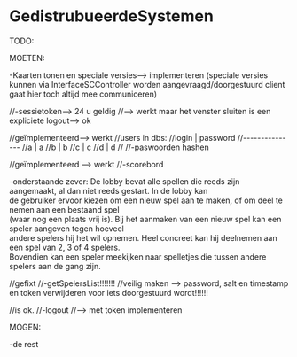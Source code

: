 ﻿# GedistrubueerdeSystemen

TODO:

MOETEN:

-Kaarten tonen en speciale versies--> implementeren (speciale versies kunnen via InterfaceSCController worden aangevraagd/doorgestuurd client gaat hier toch altijd mee communiceren)


//-sessietoken--> 24 u geldig
//--> werkt maar het venster sluiten is een expliciete logout--> ok

//geïmplementeerd--> werkt
//users in dbs:
//login | password
//---------------
//a | a
//b | b 
//c | c
//d | d
//
//-paswoorden hashen

//geïmplementeerd --> werkt
//-scorebord

-onderstaande zever:
De lobby bevat	alle spellen die reeds zijn aangemaakt,	al dan niet reeds gestart. In de lobby kan	
de gebruiker ervoor kiezen om een nieuw	spel aan te maken, of om deel te nemen	aan een	bestaand spel	
(waar nog een plaats vrij is).	Bij het	aanmaken van een nieuw spel kan	een speler aangeven tegen hoeveel	
andere	spelers	hij het	wil opnemen. Heel concreet kan hij deelnemen aan een spel van 2, 3 of 4 spelers.		
Bovendien kan een speler meekijken naar spelletjes die tussen andere spelers aan de gang zijn.	

//gefixt
//-getSpelersList!!!!!!!
//veilig maken --> password, salt en timestamp en token verwijderen voor iets doorgestuurd wordt!!!!!!

//is ok.
//-logout
//--> met token implementeren

MOGEN:

-de rest





